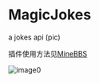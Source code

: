 # MagicJokes
a jokes api (pic)

插件使用方法见[MineBBS](https://www.minebbs.com/resources/nb2-magicjokes-api-nilbridge2.4183/)

![image0](https://user-images.githubusercontent.com/104749673/170936073-fed8f638-c756-438b-9f4a-3e96a57e0a5e.jpeg)
